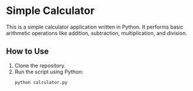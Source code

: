 # Simple Calculator

This is a simple calculator application written in Python. It performs basic arithmetic operations like addition, subtraction, multiplication, and division.

## How to Use

1. Clone the repository.
2. Run the script using Python:
   ```bash
   python calculator.py
